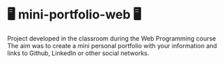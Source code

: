 # 🖥 mini-portfolio-web 🖥
Project developed in the classroom during the Web Programming course
The aim was to create a mini personal portfolio with your information and links to Github, LinkedIn or other social networks.
